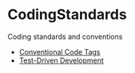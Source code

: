 # CodingStandards

Coding standards and conventions

- [Conventional Code Tags](./code-tag-convention.md)
- [Test-Driven Development](./test-driven-development.md)
